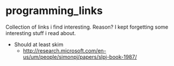 # programming_links

Collection of links i find interesting. Reason? I kept forgetting some interesting stuff i read about.


* Should at least skim
  * http://research.microsoft.com/en-us/um/people/simonpj/papers/slpj-book-1987/
